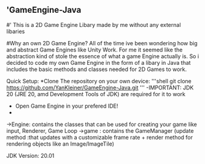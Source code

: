 ## 'GameEngine-Java

#' This is a 2D Game Engine Libary made by me without any external libaries

#Why an own 2D Game Engine?
All of the time ive been wondering how big and abstract Game Engines like Unity Work. 
For me it seemed like the abstraction kind of stole the essence of what a game Engine actually is.
So i decided to code my own Game Engine in the form of a libary in Java that includes the basic methods and classes needed for 2D Games to work.


Quick Setup: 
*Clone The repository on your own device: 
'''shell
git clone https://github.com/YanKleiner/GameEngine-Java.git 
'''
-IMPORTANT: JDK 20 (JRE 20, amd Development Tools of JDK) are required for it to work
* Open Game Engine in your prefered IDE!
* 

->Engine: contains the classes that can be used for creating your game like input, Renderer, Game Loop
->game :  contains the GameManager (update method :that updates with a customizable frame rate + render method for rendering objects like an Image/ImageTile) 

JDK Version: 20.01  
